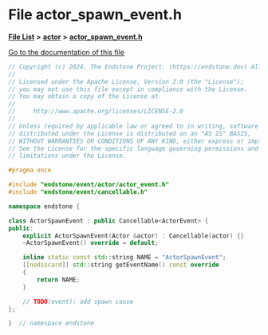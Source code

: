 

# File actor\_spawn\_event.h

[**File List**](files.md) **>** [**actor**](dir_621c26b5fd4198aba66e7e31570ce44a.md) **>** [**actor\_spawn\_event.h**](actor__spawn__event_8h.md)

[Go to the documentation of this file](actor__spawn__event_8h.md)


```C++
// Copyright (c) 2024, The Endstone Project. (https://endstone.dev) All Rights Reserved.
//
// Licensed under the Apache License, Version 2.0 (the "License");
// you may not use this file except in compliance with the License.
// You may obtain a copy of the License at
//
//     http://www.apache.org/licenses/LICENSE-2.0
//
// Unless required by applicable law or agreed to in writing, software
// distributed under the License is distributed on an "AS IS" BASIS,
// WITHOUT WARRANTIES OR CONDITIONS OF ANY KIND, either express or implied.
// See the License for the specific language governing permissions and
// limitations under the License.

#pragma once

#include "endstone/event/actor/actor_event.h"
#include "endstone/event/cancellable.h"

namespace endstone {

class ActorSpawnEvent : public Cancellable<ActorEvent> {
public:
    explicit ActorSpawnEvent(Actor &actor) : Cancellable(actor) {}
    ~ActorSpawnEvent() override = default;

    inline static const std::string NAME = "ActorSpawnEvent";
    [[nodiscard]] std::string getEventName() const override
    {
        return NAME;
    }

    // TODO(event): add spawn cause
};

}  // namespace endstone
```


